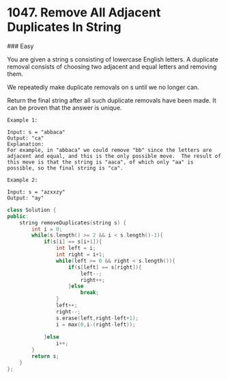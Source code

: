 # 1047. Remove All Adjacent Duplicates In String
### Easy

You are given a string s consisting of lowercase English letters. A duplicate removal consists of choosing two adjacent and equal letters and removing them.

We repeatedly make duplicate removals on s until we no longer can.

Return the final string after all such duplicate removals have been made. It can be proven that the answer is unique.

 

    Example 1:

    Input: s = "abbaca"
    Output: "ca"
    Explanation: 
    For example, in "abbaca" we could remove "bb" since the letters are adjacent and equal, and this is the only possible move.  The result of this move is that the string is "aaca", of which only "aa" is possible, so the final string is "ca".

    Example 2:

    Input: s = "azxxzy"
    Output: "ay"

```cpp
class Solution {
public:
    string removeDuplicates(string s) {
        int i = 0;
        while(s.length() >= 2 && i < s.length()-1){
            if(s[i] == s[i+1]){
                int left = i;
                int right = i+1;
                while(left >= 0 && right < s.length()){
                    if(s[left] == s[right]){
                        left--;
                        right++;
                    }else
                        break;
                }
                left++;
                right--;
                s.erase(left,right-left+1);
                i = max(0,i-(right-left));
                
            }else
                i++;
        }
        return s;
    }
};
```